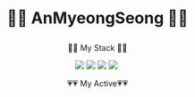# <p align="center">👏👏 AnMyeongSeong 👏👏</p>





<p align="center"> 👀👀 My Stack 👀👀</p>
<div align="center">
<img src="https://img.shields.io/badge/kotlin-ee0000?style=flat-square&logo=kotlin&logoColor=white"/>&nbsp;<img src="https://img.shields.io/badge/java-8b0000?style=flat-square&logo=java&logoColor=white"/>&nbsp;<img src="https://img.shields.io/badge/MySql-b8860b?style=flat-square&logo=Mysql&logoColor=white"/></a>&nbsp;<img src="https://img.shields.io/badge/PostgreSQL-b8860b?style=flat-square&logo=PostgreSQL&logoColor=white"/></a>&nbsp;
</div>

<p align="center"> 💗💗 My Active💗💗</p>
